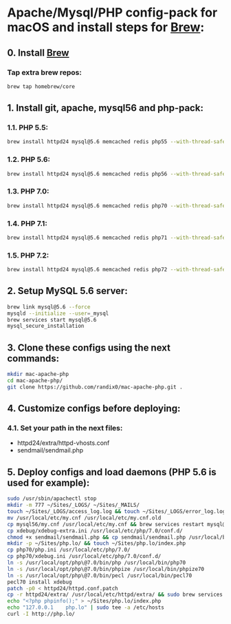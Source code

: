 # Apache/Mysql/PHP config-pack for macOS and install steps for [Brew](https://brew.sh/):

## 0. Install [Brew](https://brew.sh/)
### Tap extra brew repos:
```sh
brew tap homebrew/core
```

## 1. Install git, apache, mysql56 and php-pack:
### 1.1. PHP 5.5:
```sh
brew install httpd24 mysql@5.6 memcached redis php55 --with-thread-safety --with-httpd
```
### 1.2. PHP 5.6:
```sh
brew install httpd24 mysql@5.6 memcached redis php56 --with-thread-safety --with-httpd
```
### 1.3. PHP 7.0:
```sh
brew install httpd24 mysql@5.6 memcached redis php70 --with-thread-safety --with-httpd
```
### 1.4. PHP 7.1:
```sh
brew install httpd24 mysql@5.6 memcached redis php71 --with-thread-safety --with-httpd
```
### 1.5. PHP 7.2:
```sh
brew install httpd24 mysql@5.6 memcached redis php72 --with-thread-safety --with-httpd
```

## 2. Setup MySQL 5.6 server:
```sh
brew link mysql@5.6 --force
mysqld --initialize --user=_mysql
brew services start mysql@5.6
mysql_secure_installation
```

## 3. Clone these configs using the next commands:
```sh
mkdir mac-apache-php
cd mac-apache-php/
git clone https://github.com/randix0/mac-apache-php.git .
```

## 4. Customize configs before deploying:

### 4.1. Set your path in the next files:
- httpd24/extra/httpd-vhosts.conf
- sendmail/sendmail.php

## 5. Deploy configs and load daemons (PHP 5.6 is used for example):
```sh
sudo /usr/sbin/apachectl stop
mkdir -m 777 ~/Sites/_LOGS/ ~/Sites/_MAILS/
touch ~/Sites/_LOGS/access_log.log && touch ~/Sites/_LOGS/error_log.log
mv /usr/local/etc/my.cnf /usr/local/etc/my.cnf.old
cp mysql56/my.cnf /usr/local/etc/my.cnf && brew services restart mysql@5.6
cp xdebug/xdebug-extra.ini /usr/local/etc/php/7.0/conf.d/
chmod +x sendmail/sendmail.php && cp sendmail/sendmail.php /usr/local/bin/
mkdir -p ~/Sites/php.lo/ && touch ~/Sites/php.lo/index.php
cp php70/php.ini /usr/local/etc/php/7.0/
cp php70/xdebug.ini /usr/local/etc/php/7.0/conf.d/
ln -s /usr/local/opt/php\@7.0/bin/php /usr/local/bin/php70
ln -s /usr/local/opt/php\@7.0/bin/phpize /usr/local/bin/phpize70
ln -s /usr/local/opt/php\@7.0/bin/pecl /usr/local/bin/pecl70
pecl70 install xdebug
patch -p0 < httpd24/httpd.conf.patch
cp -r httpd24/extra/ /usr/local/etc/httpd/extra/ && sudo brew services restart httpd
echo "<?php phpinfo();" > ~/Sites/php.lo/index.php
echo "127.0.0.1    php.lo" | sudo tee -a /etc/hosts
curl -I http://php.lo/
```


